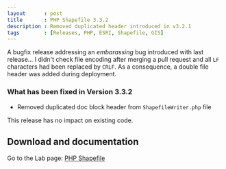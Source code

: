 ```yaml
---
layout      : post
title       : PHP Shapefile 3.3.2
description : Removed duplicated header introduced in v3.2.1
tags        : [Releases, PHP, ESRI, Shapefile, GIS]
---
```



A bugfix release addressing an *embarassing* bug introduced with last release... I didn't check file encoding after merging a pull request and all `LF` characters had been replaced by `CRLF`. As a consequence, a double file header was added during deployment.


### What has been fixed in Version 3.3.2
- Removed duplicated doc block header from `ShapefileWriter.php` file


This release has no impact on existing code.

  
## Download and documentation

Go to the Lab page: [PHP Shapefile](/labs/php-shapefile/)
